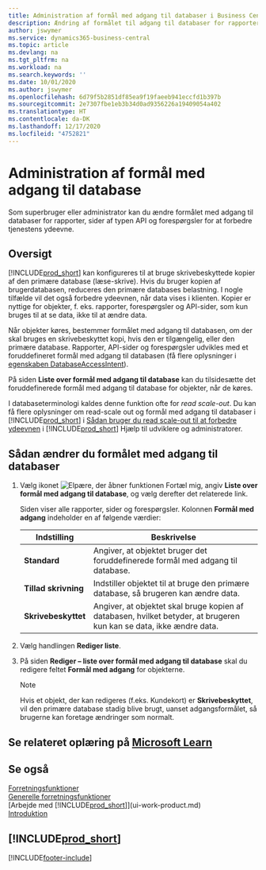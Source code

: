 ```yaml
---
title: Administration af formål med adgang til databaser i Business Central | Microsoft Docs
description: Ændring af formålet til adgang til databaser for rapporter, API-sider og forespørgsler.
author: jswymer
ms.service: dynamics365-business-central
ms.topic: article
ms.devlang: na
ms.tgt_pltfrm: na
ms.workload: na
ms.search.keywords: ''
ms.date: 10/01/2020
ms.author: jswymer
ms.openlocfilehash: 6d79f5b2851df85ea9f19faeeb941eccfd1b397b
ms.sourcegitcommit: 2e7307fbe1eb3b34d0ad9356226a19409054a402
ms.translationtype: HT
ms.contentlocale: da-DK
ms.lasthandoff: 12/17/2020
ms.locfileid: "4752821"
---
```

# <a name="managing-database-access-intent"></a>Administration af formål med adgang til database 

Som superbruger eller administrator kan du ændre formålet med adgang til databaser for rapporter, sider af typen API og forespørgsler for at forbedre tjenestens ydeevne.

## <a name="overview"></a>Oversigt

[!INCLUDE[prod_short](includes/prod_short.md)] kan konfigureres til at bruge skrivebeskyttede kopier af den primære database (læse-skrive). Hvis du bruger kopien af brugerdatabasen, reduceres den primære databases belastning. I nogle tilfælde vil det også forbedre ydeevnen, når data vises i klienten. Kopier er nyttige for objekter, f. eks. rapporter, forespørgsler og API-sider, som kun bruges til at se data, ikke til at ændre data.

Når objekter køres, bestemmer formålet med adgang til databasen, om der skal bruges en skrivebeskyttet kopi, hvis den er tilgængelig, eller den primære database. Rapporter, API-sider og forespørgsler udvikles med et foruddefineret formål med adgang til databasen (få flere oplysninger i [egenskaben DatabaseAccessIntent](/dynamics365/business-central/dev-itpro/developer/properties/devenv-dataaccessintent-property)).

På siden **Liste over formål med adgang til database** kan du tilsidesætte det foruddefinerede formål med adgang til database for objekter, når de køres.

I databaseterminologi kaldes denne funktion ofte for *read scale-out*. Du kan få flere oplysninger om read-scale out og formål med adgang til databaser i [!INCLUDE[prod_short](includes/prod_short.md)] i [Sådan bruger du read scale-out til at forbedre ydeevnen](/dynamics365/business-central/dev-itpro/administration/database-read-scale-out-overview) i [!INCLUDE[prod_short](includes/prod_short.md)] Hjælp til udviklere og administratorer.

## <a name="to-change-the-database-access-intent"></a>Sådan ændrer du formålet med adgang til databaser

1. Vælg ikonet ![Elpære, der åbner funktionen Fortæl mig](media/ui-search/search_small.png "Fortæl mig, hvad du vil foretage dig"), angiv **Liste over formål med adgang til database**, og vælg derefter det relaterede link.

    Siden viser alle rapporter, sider og forespørgsler. Kolonnen **Formål med adgang** indeholder en af følgende værdier:

    |**Indstilling**|**Beskrivelse**|  
    |------------|-------------|  
    |**Standard**|Angiver, at objektet bruger det foruddefinerede formål med adgang til database.|
    |**Tillad skrivning**|Indstiller objektet til at bruge den primære database, så brugeren kan ændre data.|
    |**Skrivebeskyttet**|Angiver, at objektet skal bruge kopien af databasen, hvilket betyder, at brugeren kun kan se data, ikke ændre data.|

2. Vælg handlingen **Rediger liste**.

3. På siden **Rediger – liste over formål med adgang til database** skal du redigere feltet **Formål med adgang** for objekterne.

    > [!NOTE]
    > Hvis et objekt, der kan redigeres (f.eks. Kundekort) er **Skrivebeskyttet**, vil den primære database stadig blive brugt, uanset adgangsformålet, så brugerne kan foretage ændringer som normalt.

## <a name="see-related-training-at-microsoft-learn"></a>Se relateret oplæring på [Microsoft Learn](/learn/paths/deploy-configure-dynamics-365-business-central/)

## <a name="see-also"></a>Se også
[Forretningsfunktioner](across-business-functionality.md)  
[Generelle forretningsfunktioner](ui-across-business-areas.md)  
[Arbejde med [!INCLUDE[prod_short](includes/prod_short.md)]](ui-work-product.md)  
[Introduktion](product-get-started.md)    

## [!INCLUDE[prod_short](includes/free_trial_md.md)]  


[!INCLUDE[footer-include](includes/footer-banner.md)]